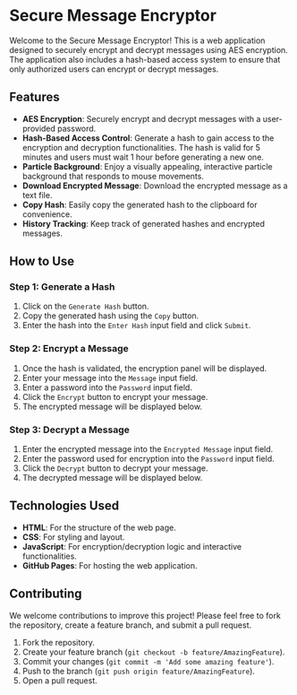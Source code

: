 # Secure Message Encryptor

Welcome to the Secure Message Encryptor! This is a web application designed to securely encrypt and decrypt messages using AES encryption. The application also includes a hash-based access system to ensure that only authorized users can encrypt or decrypt messages.

## Features

- **AES Encryption**: Securely encrypt and decrypt messages with a user-provided password.
- **Hash-Based Access Control**: Generate a hash to gain access to the encryption and decryption functionalities. The hash is valid for 5 minutes and users must wait 1 hour before generating a new one.
- **Particle Background**: Enjoy a visually appealing, interactive particle background that responds to mouse movements.
- **Download Encrypted Message**: Download the encrypted message as a text file.
- **Copy Hash**: Easily copy the generated hash to the clipboard for convenience.
- **History Tracking**: Keep track of generated hashes and encrypted messages.

## How to Use

### Step 1: Generate a Hash

1. Click on the `Generate Hash` button.
2. Copy the generated hash using the `Copy` button.
3. Enter the hash into the `Enter Hash` input field and click `Submit`.

### Step 2: Encrypt a Message

1. Once the hash is validated, the encryption panel will be displayed.
2. Enter your message into the `Message` input field.
3. Enter a password into the `Password` input field.
4. Click the `Encrypt` button to encrypt your message.
5. The encrypted message will be displayed below.

### Step 3: Decrypt a Message

1. Enter the encrypted message into the `Encrypted Message` input field.
2. Enter the password used for encryption into the `Password` input field.
3. Click the `Decrypt` button to decrypt your message.
4. The decrypted message will be displayed below.



## Technologies Used

- **HTML**: For the structure of the web page.
- **CSS**: For styling and layout.
- **JavaScript**: For encryption/decryption logic and interactive functionalities.
- **GitHub Pages**: For hosting the web application.

## Contributing

We welcome contributions to improve this project! Please feel free to fork the repository, create a feature branch, and submit a pull request.

1. Fork the repository.
2. Create your feature branch (`git checkout -b feature/AmazingFeature`).
3. Commit your changes (`git commit -m 'Add some amazing feature'`).
4. Push to the branch (`git push origin feature/AmazingFeature`).
5. Open a pull request.






